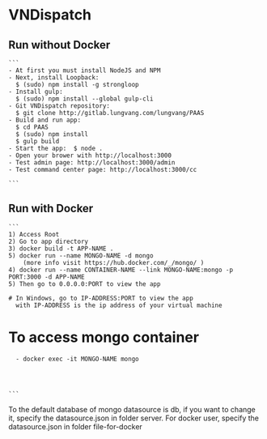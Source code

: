 # VNDispatch

## Run without Docker

    ```
    - At first you must install NodeJS and NPM
    - Next, install Loopback:
      $ (sudo) npm install -g strongloop
    - Install gulp:
      $ (sudo) npm install --global gulp-cli
    - Git VNDispatch repository:
      $ git clone http://gitlab.lungvang.com/lungvang/PAAS
    - Build and run app:
      $ cd PAAS
      $ (sudo) npm install
      $ gulp build
    - Start the app:  $ node .
    - Open your brower with http://localhost:3000
    - Test admin page: http://localhost:3000/admin
    - Test command center page: http://localhost:3000/cc

    ```

## Run with Docker

    ```
    1) Access Root
    2) Go to app directory
    3) docker build -t APP-NAME .
    5) docker run --name MONGO-NAME -d mongo
     	(more info visit https://hub.docker.com/_/mongo/ )
    4) docker run --name CONTAINER-NAME --link MONGO-NAME:mongo -p PORT:3000 -d APP-NAME
    5) Then go to 0.0.0.0:PORT to view the app

    # In Windows, go to IP-ADDRESS:PORT to view the app
      with IP-ADDRESS is the ip address of your virtual machine

  # To access mongo container
      - docker exec -it MONGO-NAME mongo




    ```

To the default database of mongo datasource is db, if you want to change it, specify the datasource.json in folder server.
For docker user, specify the datasource.json in folder file-for-docker
